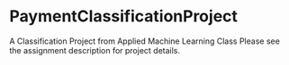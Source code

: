 # PaymentClassificationProject
A Classification Project from Applied Machine Learning Class
Please see the assignment description for project details.
